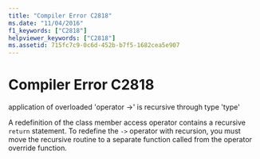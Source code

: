 ```yaml
---
title: "Compiler Error C2818"
ms.date: "11/04/2016"
f1_keywords: ["C2818"]
helpviewer_keywords: ["C2818"]
ms.assetid: 715fc7c9-0c6d-452b-b7f5-1682cea5e907
---
```

# Compiler Error C2818

application of overloaded 'operator ->' is recursive through type 'type'

A redefinition of the class member access operator contains a recursive `return` statement. To redefine the `->` operator with recursion, you must move the recursive routine to a separate function called from the operator override function.